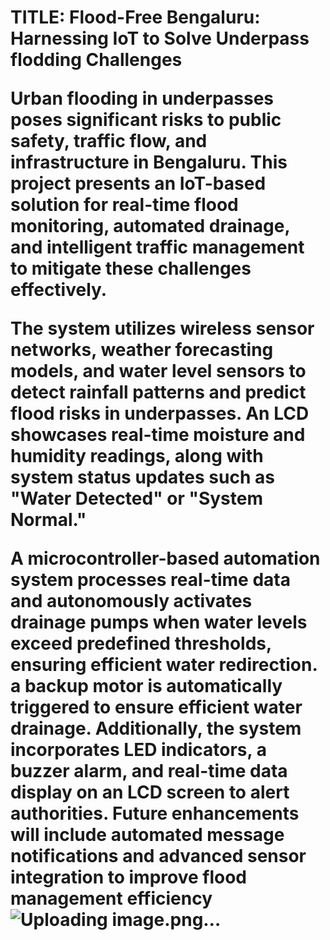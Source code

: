 <H1> TITLE: Flood-Free Bengaluru: Harnessing IoT to Solve Underpass flodding Challenges

Urban flooding in underpasses poses significant risks to public safety, traffic flow, and infrastructure in Bengaluru. This project presents an IoT-based solution for real-time flood monitoring, automated drainage, and intelligent traffic management to mitigate these challenges effectively.

The system utilizes wireless sensor networks, weather forecasting models, and water level sensors to detect rainfall patterns and predict flood risks in underpasses. An LCD showcases real-time moisture and humidity readings, along with system status updates such as "Water Detected" or "System Normal." 

A microcontroller-based automation system processes real-time data and autonomously activates drainage pumps when water levels exceed predefined thresholds, ensuring efficient water redirection. a backup motor is automatically triggered to ensure efficient water drainage. Additionally, the system incorporates LED indicators, a buzzer alarm, and real-time data display on an LCD screen to alert authorities. Future enhancements will include automated message notifications and advanced sensor integration to improve flood management efficiency![Uploading image.png…]()

